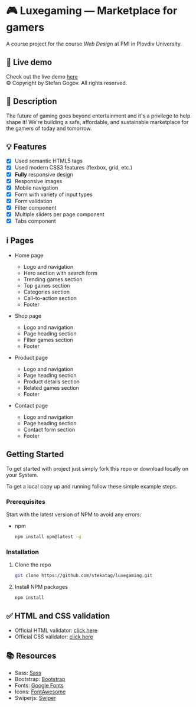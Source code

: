 # 🎮 Luxegaming — Marketplace for gamers

A course project for the course _Web Design_ at FMI in Plovdiv University.

## 🔴 Live demo

Check out the live demo [here](https://stekatag.github.io/luxegaming/)<br>
© Copyright by Stefan Gogov. All rights reserved.

## 📝 Description

The future of gaming goes beyond entertainment and it's a privilege to help shape it! We're building a safe, affordable, and sustainable marketplace for the gamers of today and tomorrow.

## 💡 Features

- [x] Used semantic HTML5 tags
- [x] Used modern CSS3 features (flexbox, grid, etc.)
- [x] **Fully** responsive design
- [x] Responsive images
- [x] Mobile navigation
- [x] Form with variety of input types
- [x] Form validation
- [x] Filter component
- [x] Multiple sliders per page component
- [x] Tabs component

## ℹ️ Pages

- Home page

  - Logo and navigation
  - Hero section with search form
  - Trending games section
  - Top games section
  - Categories section
  - Call-to-action section
  - Footer

- Shop page

  - Logo and navigation
  - Page heading section
  - Filter games section
  - Footer

- Product page

  - Logo and navigation
  - Page heading section
  - Product details section
  - Related games section
  - Footer

- Contact page
  - Logo and navigation
  - Page heading section
  - Contact form section
  - Footer

## Getting Started

To get started with project just simply fork this repo or download locally on your System.

To get a local copy up and running follow these simple example steps.

### Prerequisites

Start with the latest version of NPM to avoid any errors:

- npm
  ```sh
  npm install npm@latest -g
  ```

### Installation

1. Clone the repo
   ```sh
   git clone https://github.com/stekatag/luxegaming.git
   ```
2. Install NPM packages

   ```sh
   npm install
   ```

## ✅ HTML and CSS validation

- Official HTML validator: [click here](https://validator.w3.org/nu/?doc=https%3A%2F%2Fstekatag.github.io%2Fjustgo%2F)
- Official CSS validator: [click here](https://jigsaw.w3.org/css-validator/validator?uri=stekatag.github.io%2Fjustgo%2F&profile=css3svg&usermedium=all&warning=1&vextwarning=&lang=en)

## 📚 Resources

- Sass: [Sass](https://sass-lang.com/)
- Bootstrap: [Bootstrap](https://getbootstrap.com/)
- Fonts: [Google Fonts](https://fonts.google.com/)
- Icons: [FontAwesome](https://fontawesome.com/)
- Swiperjs: [Swiper](https://swiperjs.com/)
